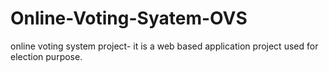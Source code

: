 # Online-Voting-Syatem-OVS
online voting system project- it is a web based application project used for election purpose.
